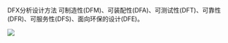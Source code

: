 DFX分析设计方法
可制造性(DFM)、可装配性(DFA)、可测试性(DFT)、可靠性(DFR)、可服务性(DFS)、面向环保的设计(DFE)。

![](E:\Java\Code\CodeHub\interview\image\2020-11-06_205605.png)